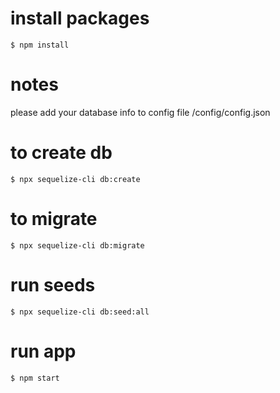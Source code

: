 # install packages  
`$ npm install`
# notes 
please add your database info to config file /config/config.json
# to create db
`$ npx sequelize-cli db:create`
# to migrate 
`$ npx sequelize-cli db:migrate`
# run seeds 
`$ npx sequelize-cli db:seed:all`
# run app 
`$ npm start`